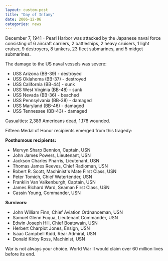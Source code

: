 ```yaml
---
layout: custom-post
title: "Day of Infamy"
date: 2006-12-06
categories: news
---
```


December 7, 1941 - Pearl Harbor was attacked by the Japanese naval force consisting of 6 aircraft carriers, 2 battleships, 2 heavy cruisers, 1 light cruiser, 9 destroyers, 8 tankers, 23 fleet submarines, and 5 midget submarines.

The damage to the US naval vessels was severe:
- USS Arizona (BB-39) - destroyed
- USS Oklahoma (BB-37) - destroyed  
- USS California (BB-44) - sunk
- USS West Virginia (BB-48) - sunk
- USS Nevada (BB-36) - beached
- USS Pennsylvania (BB-38) - damaged
- USS Maryland (BB-46) - damaged
- USS Tennessee (BB-43) - damaged

Casualties: 2,389 Americans dead, 1,178 wounded.

Fifteen Medal of Honor recipients emerged from this tragedy:

**Posthumous recipients:**
- Mervyn Sharp Bennion, Captain, USN
- John James Powers, Lieutenant, USN  
- Jackson Charles Pharris, Lieutenant, USN
- Thomas James Reeves, Chief Radioman, USN
- Robert R. Scott, Machinist's Mate First Class, USN
- Peter Tomich, Chief Watertender, USN
- Franklin Van Valkenburgh, Captain, USN
- James Richard Ward, Seaman First Class, USN
- Cassin Young, Commander, USN

**Survivors:**
- John William Finn, Chief Aviation Ordnanceman, USN
- Samuel Glenn Fuqua, Lieutenant Commander, USN
- Edwin Joseph Hill, Chief Boatswain, USN
- Herbert Charpiot Jones, Ensign, USN
- Isaac Campbell Kidd, Rear Admiral, USN
- Donald Kirby Ross, Machinist, USN

War is not always your choice. World War II would claim over 60 million lives before its end.